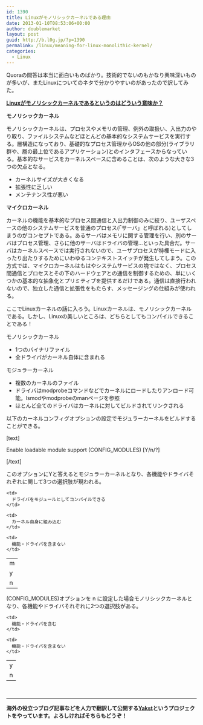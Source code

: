 ```yaml
---
id: 1390
title: Linuxがモノリシックカーネルである理由
date: 2013-01-10T08:53:06+00:00
author: doublemarket
layout: post
guid: http://b.l0g.jp/?p=1390
permalink: /linux/meaning-for-linux-monolithic-kernel/
categories:
  - Linux
---
```


Quoraの問答は本当に面白いものばかり。技術的でないのもかなり興味深いものが多いが、またLinuxについてのネタで分かりやすいのがあったので訳してみた。

**[Linuxがモノリシックカーネルであるというのはどういう意味か？](http://www.quora.com/Linux/What-is-meant-by-Linux-has-a-monolithic-kernel)**

**モノリシックカーネル**

モノリシックカーネルは、プロセスやメモリの管理、例外の取扱い、入出力のやり取り、ファイルシステムなどほとんどの基本的なシステムサービスを実行する。層構造になっており、基礎的なプロセス管理からOSの他の部分(ライブラリ群や、層の最上位であるアプリケーション)とのインタフェースからなっている。基本的なサービスをカーネルスペースに含めることは、次のような大きな3つの欠点となる。

  * カーネルサイズが大きくなる
  * 拡張性に乏しい
  * メンテナンス性が悪い

**マイクロカーネル**

カーネルの機能を基本的なプロセス間通信と入出力制御のみに絞り、ユーザスペースの他のシステムサービスを普通のプロセス(「サーバ」と呼ばれる)としてしまうのがコンセプトである。あるサーバはメモリに関する管理を行い、別のサーバはプロセス管理、さらに他のサーバはドライバの管理…といった具合だ。サーバはカーネルスペースでは実行されないので、ユーザプロセスが特権モードに入ったり出たりするためにいわゆるコンテキストスイッチが発生してしまう。この方式では、マイクロカーネルはもはやシステムサービスの塊ではなく、プロセス間通信とプロセスとその下のハードウェアとの通信を制御するための、単にいくつかの基本的な抽象化とプリミティブを提供するだけである。通信は直接行われないので、独立した通信と拡張性をもたらす、メッセージングの仕組みが使われる。

ここでLinuxカーネルの話に入ろう。Linuxカーネルは、モノリシックカーネルである。しかし、Linuxの美しいところは、どちらとしてもコンパイルできることである！

モノリシックカーネル

  * 1つのバイナリファイル
  * 全ドライバがカーネル自体に含まれる

モジュラーカーネル

  * 複数のカーネルのファイル
  * ドライバはmodprobeコマンドなどでカーネルにロードしたりアンロード可能。lsmodやmodprobeのmanページを参照
  * ほとんど全てのドライバはカーネルに対してビルドされてリンクされる

以下のカーネルコンフィグオプションの設定でモジュラーカーネルをビルドすることができる。

[text]
  
Enable loadable module support (CONFIG_MODULES) [Y/n/?]
  
[/text]

このオプションにYと答えるとモジュラーカーネルとなり、各機能やドライバそれぞれに関して3つの選択肢が現われる。

<table class="article">
  <tr>
    <td>
      m
    </td>
    
    <td>
      ドライバをモジュールとしてコンパイルできる
    </td>
  </tr>
  
  <tr>
    <td>
      y
    </td>
    
    <td>
      カーネル自身に組み込む
    </td>
  </tr>
  
  <tr>
    <td>
      n
    </td>
    
    <td>
      機能・ドライバを含まない
    </td>
  </tr>
</table>

(CONFIG_MODULES)オプションを n に設定した場合モノリシックカーネルとなり、各機能やドライバそれぞれに2つの選択肢がある。

<table class="article">
  <tr>
    <td>
      y
    </td>
    
    <td>
      機能・ドライバを含む
    </td>
  </tr>
  
  <tr>
    <td>
      n
    </td>
    
    <td>
      機能・ドライバを含まない
    </td>
  </tr>
</table>

&nbsp;



* * *

**海外の役立つブログ記事などを人力で翻訳して公開する[Yakst](https://yakst.com/ja)というプロジェクトをやっています。よろしければそちらもどうぞ！**
